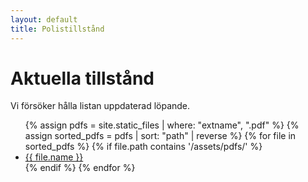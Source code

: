 ```yaml
---
layout: default
title: Polistillstånd
---
```


<h1>Aktuella tillstånd</h1>
Vi försöker hålla listan uppdaterad löpande.

<ul>
  {% assign pdfs = site.static_files | where: "extname", ".pdf" %}
  {% assign sorted_pdfs = pdfs | sort: "path" | reverse %}
  {% for file in sorted_pdfs %}
    {% if file.path contains '/assets/pdfs/' %}
      <li><a href="{{ file.path | relative_url }}">{{ file.name }}</a></li>
    {% endif %}
  {% endfor %}
</ul>
